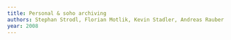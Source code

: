 ```yaml
---
title: Personal & soho archiving
authors: Stephan Strodl, Florian Motlik, Kevin Stadler, Andreas Rauber
year: 2008
---
```



